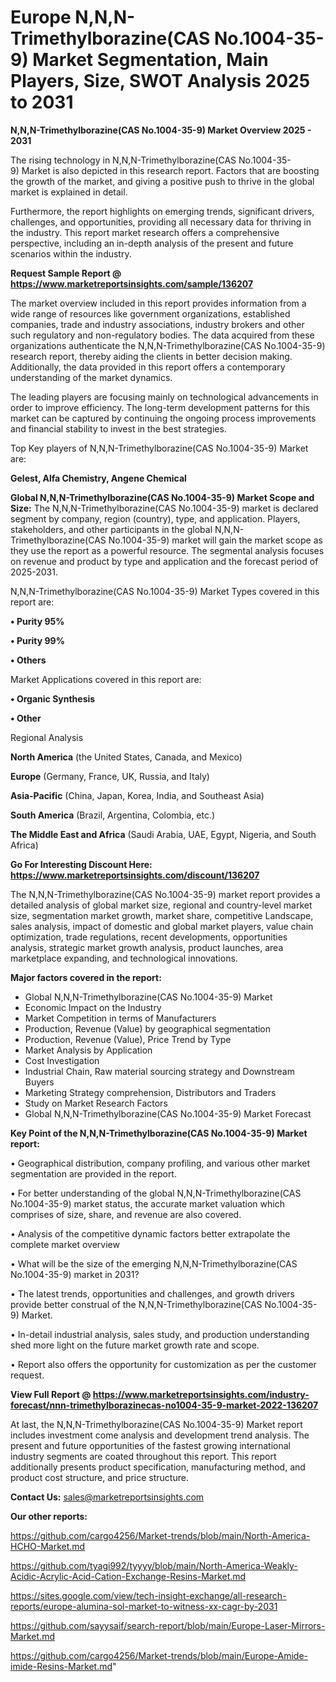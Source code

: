 # Europe N,N,N-Trimethylborazine(CAS No.1004-35-9) Market Segmentation, Main Players, Size, SWOT Analysis 2025 to 2031

<Strong> N,N,N-Trimethylborazine(CAS No.1004-35-9) Market Overview 2025 - 2031</strong>

The rising technology in N,N,N-Trimethylborazine(CAS No.1004-35-9) Market is also depicted in this research report. Factors that are boosting the growth of the market, and giving a positive push to thrive in the global market is explained in detail.

Furthermore, the report highlights on emerging trends, significant drivers, challenges, and opportunities, providing all necessary data for thriving in the industry. This report market research offers a comprehensive perspective, including an in-depth analysis of the present and future scenarios within the industry.

<strong>Request Sample Report @ <a href=https://www.marketreportsinsights.com/sample/136207>https://www.marketreportsinsights.com/sample/136207</a></strong>

The market overview included in this report provides information from a wide range of resources like government organizations, established companies, trade and industry associations, industry brokers and other such regulatory and non-regulatory bodies. The data acquired from these organizations authenticate the N,N,N-Trimethylborazine(CAS No.1004-35-9) research report, thereby aiding the clients in better decision making. Additionally, the data provided in this report offers a contemporary understanding of the market dynamics.

The leading players are focusing mainly on technological advancements in order to improve efficiency. The long-term development patterns for this market can be captured by continuing the ongoing process improvements and financial stability to invest in the best strategies.

Top Key players of N,N,N-Trimethylborazine(CAS No.1004-35-9) Market are:

<strong>Gelest, Alfa Chemistry, Angene Chemical</strong>

<strong><b>Global N,N,N-Trimethylborazine(CAS No.1004-35-9) Market Scope and Size:</b></strong>
The N,N,N-Trimethylborazine(CAS No.1004-35-9) market is declared segment by company, region (country), type, and application. Players, stakeholders, and other participants in the global N,N,N-Trimethylborazine(CAS No.1004-35-9) market will gain the market scope as they use the report as a powerful resource. The segmental analysis focuses on revenue and product by type and application and the forecast period of 2025-2031.

N,N,N-Trimethylborazine(CAS No.1004-35-9) Market Types covered in this report are:

<strong>• Purity 95%

• Purity 99%

• Others</strong>

Market Applications covered in this report are:

<strong>• Organic Synthesis

• Other</strong> 

Regional Analysis

<strong>North America</strong> (the United States, Canada, and Mexico)

<strong>Europe</strong> (Germany, France, UK, Russia, and Italy)

<strong>Asia-Pacific</strong> (China, Japan, Korea, India, and Southeast Asia)

<strong>South America</strong> (Brazil, Argentina, Colombia, etc.)

<strong>The Middle East and Africa</strong> (Saudi Arabia, UAE, Egypt, Nigeria, and South Africa)

<strong>Go For Interesting Discount Here: <a href=https://www.marketreportsinsights.com/discount/136207>https://www.marketreportsinsights.com/discount/136207</a></strong>

The N,N,N-Trimethylborazine(CAS No.1004-35-9) market report provides a detailed analysis of global market size, regional and country-level market size, segmentation market growth, market share, competitive Landscape, sales analysis, impact of domestic and global market players, value chain optimization, trade regulations, recent developments, opportunities analysis, strategic market growth analysis, product launches, area marketplace expanding, and technological innovations.

<strong><b>Major factors covered in the report:</b></strong>
<ul>
  <li>Global N,N,N-Trimethylborazine(CAS No.1004-35-9) Market </li>
  <li>Economic Impact on the Industry</li>
  <li>Market Competition in terms of Manufacturers</li>
  <li>Production, Revenue (Value) by geographical segmentation</li>
  <li>Production, Revenue (Value), Price Trend by Type</li>
  <li>Market Analysis by Application</li>
  <li>Cost Investigation</li>
  <li>Industrial Chain, Raw material sourcing strategy and Downstream Buyers</li>
  <li>Marketing Strategy comprehension, Distributors and Traders</li>
  <li>Study on Market Research Factors</li>
  <li>Global N,N,N-Trimethylborazine(CAS No.1004-35-9) Market Forecast</li>
</ul>

<strong><b>Key Point of the N,N,N-Trimethylborazine(CAS No.1004-35-9) Market report:</b></strong>

• Geographical distribution, company profiling, and various other market segmentation are provided in the report.

• For better understanding of the global N,N,N-Trimethylborazine(CAS No.1004-35-9) market status, the accurate market valuation which comprises of size, share, and revenue are also covered.

• Analysis of the competitive dynamic factors better extrapolate the complete market overview

• What will be the size of the emerging N,N,N-Trimethylborazine(CAS No.1004-35-9) market in 2031?

• The latest trends, opportunities and challenges, and growth drivers provide better construal of the N,N,N-Trimethylborazine(CAS No.1004-35-9) Market.

• In-detail industrial analysis, sales study, and production understanding shed more light on the future market growth rate and scope.

• Report also offers the opportunity for customization as per the customer request.

<strong><b>View Full Report @ <a href=https://www.marketreportsinsights.com/industry-forecast/nnn-trimethylborazinecas-no1004-35-9-market-2022-136207>https://www.marketreportsinsights.com/industry-forecast/nnn-trimethylborazinecas-no1004-35-9-market-2022-136207</a></b></strong>


At last, the N,N,N-Trimethylborazine(CAS No.1004-35-9) Market report includes investment come analysis and development trend analysis. The present and future opportunities of the fastest growing international industry segments are coated throughout this report. This report additionally presents product specification, manufacturing method, and product cost structure, and price structure.

<strong>Contact Us:</strong>
sales@marketreportsinsights.com

<strong>Our other reports:</strong>

<a href=https://github.com/cargo4256/Market-trends/blob/main/North-America-HCHO-Market.md>https://github.com/cargo4256/Market-trends/blob/main/North-America-HCHO-Market.md</a>

<a href=https://github.com/tyagi992/tyyyy/blob/main/North-America-Weakly-Acidic-Acrylic-Acid-Cation-Exchange-Resins-Market.md>https://github.com/tyagi992/tyyyy/blob/main/North-America-Weakly-Acidic-Acrylic-Acid-Cation-Exchange-Resins-Market.md</a>

<a href=https://sites.google.com/view/tech-insight-exchange/all-research-reports/europe-alumina-sol-market-to-witness-xx-cagr-by-2031>https://sites.google.com/view/tech-insight-exchange/all-research-reports/europe-alumina-sol-market-to-witness-xx-cagr-by-2031</a>

<a href=https://github.com/sayysaif/search-report/blob/main/Europe-Laser-Mirrors-Market.md>https://github.com/sayysaif/search-report/blob/main/Europe-Laser-Mirrors-Market.md</a>

<a href=https://github.com/cargo4256/Market-trends/blob/main/Europe-Amide-imide-Resins-Market.md>https://github.com/cargo4256/Market-trends/blob/main/Europe-Amide-imide-Resins-Market.md</a>"
